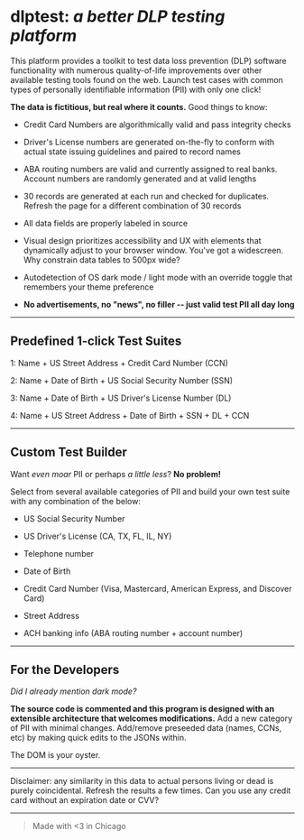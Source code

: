 # dlptest: *a better DLP testing platform*

This platform provides a toolkit to test data loss prevention (DLP) software functionality with numerous quality-of-life improvements over other available testing tools found on the web. Launch test cases with common types of personally identifiable information (PII) with only one click!

**The data is fictitious, but real where it counts.** Good things to know:

* Credit Card Numbers are algorithmically valid and pass integrity checks

* Driver's License numbers are generated on-the-fly to conform with actual state issuing guidelines and paired to record names

* ABA routing numbers are valid and currently assigned to real banks. Account numbers are randomly generated and at valid lengths

* 30 records are generated at each run and checked for duplicates. Refresh the page for a different combination of 30 records

* All data fields are properly labeled in source

* Visual design prioritizes accessibility and UX with elements that dynamically adjust to your browser window. You've got a widescreen. Why constrain data tables to 500px wide?

* Autodetection of OS dark mode / light mode with an override toggle that remembers your theme preference

* **No advertisements, no "news", no filler -- just valid test PII all day long**

---

## Predefined 1-click Test Suites

1: Name + US Street Address + Credit Card Number (CCN)

2: Name + Date of Birth + US Social Security Number (SSN)

3: Name + Date of Birth + US Driver's License Number (DL)

4: Name + US Street Address + Date of Birth + SSN + DL + CCN

---

## Custom Test Builder

Want *even moar* PII or perhaps *a little less*? **No problem!**

Select from several available categories of PII and build your own test suite with any combination of the below:

* US Social Security Number

* US Driver's License (CA, TX, FL, IL, NY)

* Telephone number

* Date of Birth

* Credit Card Number (Visa, Mastercard, American Express, and Discover Card)

* Street Address

* ACH banking info (ABA routing number + account number)

---

## For the Developers

*Did I already mention dark mode?*

**The source code is commented and this program is designed with an extensible architecture that welcomes modifications.** Add a new category of PII with minimal changes. Add/remove preseeded data (names, CCNs, etc) by making quick edits to the JSONs within. 

The DOM is your oyster.

---

Disclaimer: any similarity in this data to actual persons living or dead is purely coincidental. Refresh the results a few times. Can you use any credit card without an expiration date or CVV?

---

> Made with <3 in Chicago
